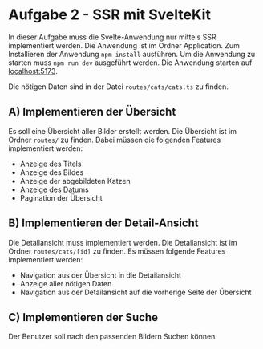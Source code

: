 # Aufgabe 2 - SSR mit SvelteKit

In dieser Aufgabe muss die Svelte-Anwendung nur mittels SSR implementiert werden. Die Anwendung ist im Ordner
Application. Zum Installieren der Anwendung `npm install` ausführen. Um die Anwendung zu starten muss `npm run dev`
ausgeführt werden. Die Anwendung starten auf [localhost:5173](http://localhost:5173).

Die nötigen Daten sind in der Datei `routes/cats/cats.ts` zu finden.


## A) Implementieren der Übersicht

Es soll eine Übersicht aller Bilder erstellt werden. Die Übersicht ist im Ordner `routes/` zu finden. Dabei müssen 
die folgenden Features implementiert werden:

- Anzeige des Titels
- Anzeige des Bildes
- Anzeige der abgebildeten Katzen
- Anzeige des Datums
- Pagination der Übersicht

## B) Implementieren der Detail-Ansicht

Die Detailansicht muss implementiert werden. Die Detailansicht ist im Ordner `routes/cats/[id]` zu finden. Es müssen 
folgende Features implementiert werden:

- Navigation aus der Übersicht in die Detailansicht
- Anzeige aller nötigen Daten
- Navigation aus der Detailansicht auf die vorherige Seite der Übersicht

## C) Implementieren der Suche

Der Benutzer soll nach den passenden Bildern Suchen können.
